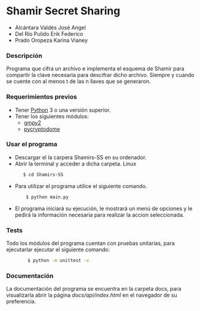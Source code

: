 # Shamir Secret Sharing
- Alcántara Valdés José Angel
- Del Río Pulido Erik Federico
- Prado Oropeza Karina Vianey

### Descripción
Programa que cifra un archivo e implementa el esquema de Shamir para compartir la clave necesaria para descifrar dicho archivo. Siempre y cuando se cuente con al menos t de las n llaves que se generaron.

### Requerimientos previos

  - Tener [Python](https://www.python.org/downloads/) 3 o una versión superior.
  - Tener los siguientes módulos:
     - [gmpy2](https://pypi.org/project/gmpy2/2.1.0a2/)
     - [pycryptodome](https://pypi.org/project/pycryptodome/)

### Usar el programa
  - Descargar el la carpera Shamirs-SS en su ordenador.
  - Abrir la terminal y acceder a dicha carpeta.
    Linux
     ```sh
        $ cd Shamirs-SS
      ```
   - Para utilizar el programa utilice el siguiente comando.
        ```sh
            $ python main.py
        ```
 - El programa iniciará su ejecución, le mostrará un menú de opciones y le pedirá la información necesaria para realizar la accion seleccionada.
### Tests
Todo los módulos del programa cuentan con pruebas unitarias, para ejecutarlar ejecutar el siguiente comando:
```sh
        $ python -m unittest -v
```
 ### Documentación
 La documentación del programa se encuentra en la carpeta docs, para visualizarla abrir la página *docs/api/index.html* en el navegador de su preferencia.
